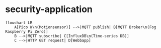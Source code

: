 # security-application
```mermaid
flowchart LR
    A[Pico W\n(Motionsensor)] -->|MQTT publish| B[MQTT Broker\n(Fog Raspberry Pi Zero)]
    B -->|MQTT subscribe| C[InfluxDB\n(Time-series DB)]
    C -->|HTTP GET request| D[Webbapp]
```
